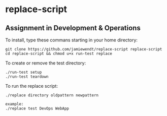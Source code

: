 # replace-script

## Assignment in Development & Operations

To install, type these commans starting in your home directory:

```
git clone https://github.com/jamiewendt/replace-script replace-script
cd replace-script && chmod u+x run-test replace
```

To create or remove the test directory:
```
./run-test setup
./run-test teardown
```

To run the replace script:
```
./replace directory oldpattern newpattern

example:
./replace test DevOps WebApp
